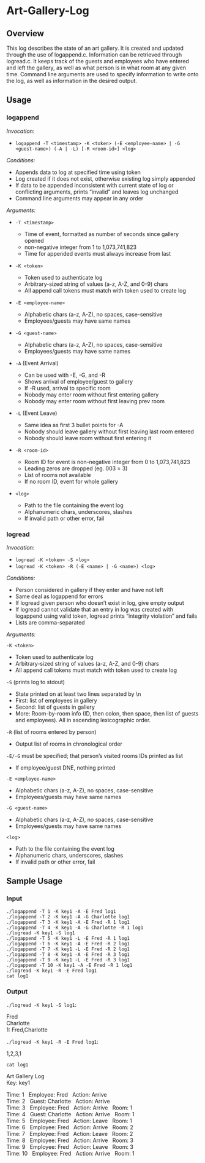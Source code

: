 # Art-Gallery-Log

## Overview
This log describes the state of an art gallery. It is created and updated through the use of logappend.c. Information can be retrieved through logread.c. It keeps track of the guests and employees who have entered and left the gallery, as well as what person is in what room at any given time. Command line arguments are used to specify information to write onto the log, as well as information in the desired output.

## Usage 


### logappend
*Invocation:* 
* `logappend -T <timestamp> -K <token> (-E <employee-name> | -G <guest-name>) (-A | -L) [-R <room-id>] <log>`

*Conditions:*
  * Appends data to log at specified time using token
  * Log created if it does not exist, otherwise existing log simply appended
  * If data to be appended inconsistent with current state of log or conflicting arguments, prints “invalid” and leaves log unchanged
  * Command line arguments may appear in any order

*Arguments:*

* `-T <timestamp>`
  * Time of event, formatted as number of seconds since gallery opened
  * non-negative integer from 1 to 1,073,741,823
  * Time for appended events must always increase from last

* `-K <token>`
  * Token used to authenticate log
  * Arbitrary-sized string of values (a-z, A-Z, and 0-9) chars
  * All append call tokens must match with token used to create log

* `-E <employee-name>`
  * Alphabetic chars (a-z, A-Z), no spaces, case-sensitive
  * Employees/guests may have same names

* `-G <guest-name>`
  * Alphabetic chars (a-z, A-Z), no spaces, case-sensitive
  * Employees/guests may have same names

* `-A` (Event Arrival)
  * Can be used with -E, -G, and -R
  * Shows arrival of employee/guest to gallery
  * If -R used, arrival to specific room
  * Nobody may enter room without first entering gallery
  * Nobody may enter room without first leaving prev room

* `-L` (Event Leave)
  * Same idea as first 3 bullet points for -A
  * Nobody should leave gallery without first leaving last room entered
  * Nobody should leave room without first entering it

* `-R <room-id>`
  * Room ID for event is non-negative integer from 0 to 1,073,741,823
  * Leading zeros are dropped (eg. 003 = 3)
  * List of rooms not available
  * If no room ID, event for whole gallery

* `<log>`
  * Path to the file containing the event log
  * Alphanumeric chars, underscores, slashes
  * If invalid path or other error, fail


### logread

*Invocation:* 
* `logread -K <token> -S <log>`
* `logread -K <token> -R (-E <name> | -G <name>) <log>`

*Conditions:*
  * Person considered in gallery if they enter and have not left
  * Same deal as logappend for errors
  * If logread given person who doesn’t exist in log, give empty output
  * If logread cannot validate that an entry in log was created with logappend using valid token, logread prints “integrity violation” and fails
  * Lists are comma-separated

*Arguments:*

`-K <token>`
  * Token used to authenticate log
  * Arbitrary-sized string of values (a-z, A-Z, and 0-9) chars
  * All append call tokens must match with token used to create log

`-S` (prints log to stdout)
  * State printed on at least two lines separated by \n
  * First: list of employees in gallery
  * Second: list of guests in gallery
  * More: Room-by-room info (ID, then colon, then space, then list of guests and employees). All in ascending lexicographic order.

`-R` (list of rooms entered by person)
  * Output list of rooms in chronological order

`-E/-G` must be specified; that person’s visited rooms IDs printed as list
  * If employee/guest DNE, nothing printed

`-E <employee-name>`
  * Alphabetic chars (a-z, A-Z), no spaces, case-sensitive
  * Employees/guests may have same names

`-G <guest-name>`
  * Alphabetic chars (a-z, A-Z), no spaces, case-sensitive
  * Employees/guests may have same names

`<log>`
  * Path to the file containing the event log
  * Alphanumeric chars, underscores, slashes
  * If invalid path or other error, fail
  
## Sample Usage

### Input ###

```
./logappend -T 1 -K key1 -A -E Fred log1  
./logappend -T 2 -K key1 -A -G Charlotte log1  
./logappend -T 3 -K key1 -A -E Fred -R 1 log1   
./logappend -T 4 -K key1 -A -G Charlotte -R 1 log1  
./logread -K key1 -S log1  
./logappend -T 5 -K key1 -L -E Fred -R 1 log1  
./logappend -T 6 -K key1 -A -E Fred -R 2 log1  
./logappend -T 7 -K key1 -L -E Fred -R 2 log1  
./logappend -T 8 -K key1 -A -E Fred -R 3 log1  
./logappend -T 9 -K key1 -L -E Fred -R 3 log1  
./logappend -T 10 -K key1 -A -E Fred -R 1 log1  
./logread -K key1 -R -E Fred log1
cat log1
```

### Output ###

`./logread -K key1 -S log1`:

Fred  
Charlotte  
1: Fred,Charlotte

`./logread -K key1 -R -E Fred log1`:

1,2,3,1

`cat log1`

Art Gallery Log  
Key: key1 
 
Time: 1 &nbsp;&nbsp;Employee: Fred &nbsp;&nbsp;Action: Arrive  
Time: 2 &nbsp;&nbsp;Guest: Charlotte &nbsp;&nbsp;Action: Arrive  
Time: 3 &nbsp;&nbsp;Employee: Fred &nbsp;&nbsp;Action: Arrive &nbsp;&nbsp;Room: 1  
Time: 4 &nbsp;&nbsp;Guest: Charlotte &nbsp;&nbsp;Action: Arrive &nbsp;&nbsp;Room: 1  
Time: 5 &nbsp;&nbsp;Employee: Fred &nbsp;&nbsp;Action: Leave &nbsp;&nbsp;Room: 1  
Time: 6 &nbsp;&nbsp;Employee: Fred &nbsp;&nbsp;Action: Arrive &nbsp;&nbsp;Room: 2  
Time: 7 &nbsp;&nbsp;Employee: Fred &nbsp;&nbsp;Action: Leave &nbsp;&nbsp;Room: 2  
Time: 8 &nbsp;&nbsp;Employee: Fred &nbsp;&nbsp;Action: Arrive &nbsp;&nbsp;Room: 3  
Time: 9 &nbsp;&nbsp;Employee: Fred &nbsp;&nbsp;Action: Leave &nbsp;&nbsp;Room: 3  
Time: 10 &nbsp;&nbsp;Employee: Fred &nbsp;&nbsp;Action: Arrive &nbsp;&nbsp;Room: 1  
